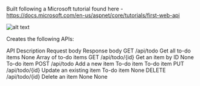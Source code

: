 Built following a Microsoft tutorial found here - https://docs.microsoft.com/en-us/aspnet/core/tutorials/first-web-api

![alt text](https://docs.microsoft.com/en-us/aspnet/core/tutorials/first-web-api/_static/architecture.png)


Creates the following APIs:

API	                        Description	              Request body	  Response body
GET    /api/todo	          Get all to-do items	      None	          Array of to-do items
GET    /api/todo/{id}	      Get an item by ID	        None	          To-do item
POST   /api/todo	          Add a new item	          To-do item	    To-do item
PUT    /api/todo/{id}	      Update an existing item  	To-do item	    None
DELETE /api/todo/{id}    	  Delete an item    	      None	          None
